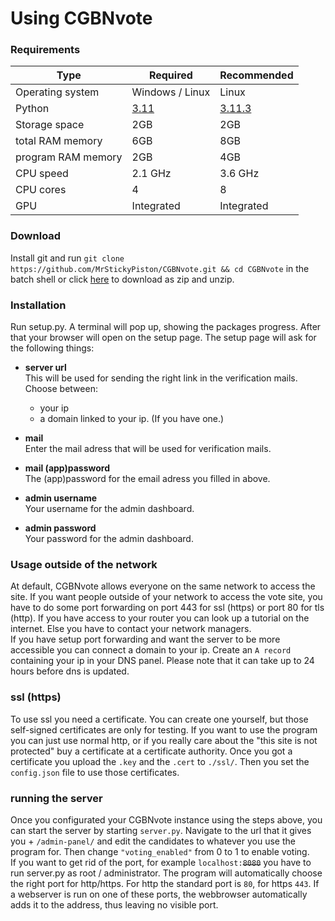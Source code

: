 # Using CGBNvote
### Requirements
| Type               | Required                                                      | Recommended                                                     |
|--------------------|---------------------------------------------------------------|-----------------------------------------------------------------|
| Operating system   | Windows / Linux                                               | Linux                                                           |
| Python             | [3.11](https://www.python.org/downloads/release/python-3110/) | [3.11.3](https://www.python.org/downloads/release/python-3113/) |
| Storage space      | 2GB                                                           | 2GB                                                             |
| total RAM memory   | 6GB                                                           | 8GB                                                             |
| program RAM memory | 2GB                                                           | 4GB                                                             |
| CPU speed          | 2.1 GHz                                                       | 3.6 GHz                                                         |
| CPU cores          | 4                                                             | 8                                                               |
| GPU                | Integrated                                                    | Integrated                                                      |
### Download
Install git and run `git clone https://github.com/MrStickyPiston/CGBNvote.git && cd CGBNvote` in the batch shell or click [here](https://github.com/MrStickyPiston/CGBNvote/archive/refs/heads/master.zip) to download as zip and unzip.
### Installation
Run setup.py. A terminal will pop up, showing the packages progress. After that your browser will open on the setup page. The setup page will ask for the following things:  

 - **server url**   
This will be used for sending the right link in the verification mails.
Choose between:  
   - your ip  
   - a domain linked to your ip. (If you have one.)

 - **mail**  
Enter the mail adress that will be used for verification mails.

 - **mail (app)password**  
The (app)password for the email adress you filled in above.

 - **admin username**  
Your username for the admin dashboard.

 - **admin password**  
Your password for the admin dashboard.

### Usage outside of the network
At default, CGBNvote allows everyone on the same network to access the site. If you want people outside of your network to access the vote site, you have to do some port forwarding on port 443 for ssl (https) or port 80 for tls (http). If you have access to your router you can look up a tutorial on the internet. Else you have to contact your network managers.  
If you have setup port forwarding and want the server to be more accessible you can connect a domain to your ip. Create an `A record` containing your ip in your DNS panel. Please note that it can take up to 24 hours before dns is updated.

### ssl (https)
To use ssl you need a certificate. You can create one yourself, but those self-signed certificates are only for testing. If you want to use the program you can just use normal http, or if you really care about the "this site is not protected" buy a certificate at a certificate authority.
Once you got a certificate you upload the `.key` and the `.cert` to `./ssl/`. Then you set the `config.json` file to use those certificates.

### running the server
Once you configurated your CGBNvote instance using the steps above, you can start the server by starting `server.py`. Navigate to the url that it gives you + `/admin-panel/` and edit the candidates to whatever you use the program for. Then change `"voting_enabled"` from 0 to 1 to enable voting.  
If you want to get rid of the port, for example `localhost:`~~`8080`~~ you have to run server.py as root / administrator. The program will automatically choose the right port for http/https. For http the standard port is `80`, for https `443`. If a webserver is run on one of these ports, the webbrowser automatically adds it to the address, thus leaving no visible port.

